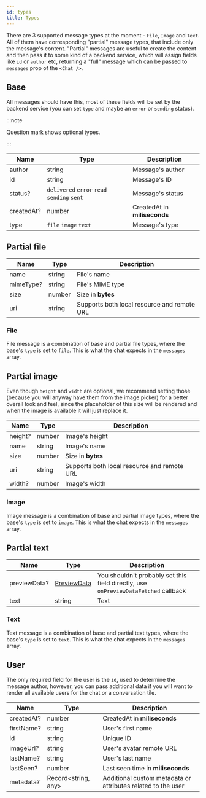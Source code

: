 ```yaml
---
id: types
title: Types
---
```


There are 3 supported message types at the moment - `File`, `Image` and `Text`. All of them have corresponding "partial" message types, that include only the message's content. "Partial" messages are useful to create the content and then pass it to some kind of a backend service, which will assign fields like `id` or `author` etc, returning a "full" message which can be passed to `messages` prop of the `<Chat />`.

## Base

All messages should have this, most of these fields will be set by the backend service (you can set `type` and maybe an `error` or `sending` status).

:::note

Question mark shows optional types.

:::

| Name       | Type                                        | Description                  |
| ---------- | ------------------------------------------- | ---------------------------- |
| author     | string                                      | Message's author             |
| id         | string                                      | Message's ID                 |
| status?    | `delivered` `error` `read` `sending` `sent` | Message's status             |
| createdAt? | number                                      | CreatedAt in **miliseconds** |
| type       | `file` `image` `text`                       | Message's type               |

## Partial file

| Name      | Type   | Description                                 |
| --------- | ------ | ------------------------------------------- |
| name      | string | File's name                                 |
| mimeType? | string | File's MIME type                            |
| size      | number | Size in **bytes**                           |
| uri       | string | Supports both local resource and remote URL |

### File

File message is a combination of base and partial file types, where the base's `type` is set to `file`. This is what the chat expects in the `messages` array.

## Partial image

Even though `height` and `width` are optional, we recommend setting those (because you will anyway have them from the image picker) for a better overall look and feel, since the placeholder of this size will be rendered and when the image is available it will just replace it.

| Name    | Type   | Description                                 |
| ------- | ------ | ------------------------------------------- |
| height? | number | Image's height                              |
| name    | string | Image's name                                |
| size    | number | Size in **bytes**                           |
| uri     | string | Supports both local resource and remote URL |
| width?  | number | Image's width                               |

### Image

Image message is a combination of base and partial image types, where the base's `type` is set to `image`. This is what the chat expects in the `messages` array.

## Partial text

| Name         | Type                                                                                       | Description                                                                         |
| ------------ | ------------------------------------------------------------------------------------------ | ----------------------------------------------------------------------------------- |
| previewData? | [PreviewData](https://github.com/flyerhq/react-native-link-preview/blob/main/src/types.ts) | You shouldn't probably set this field directly, use `onPreviewDataFetched` callback |
| text         | string                                                                                     | Text                                                                                |

### Text

Text message is a combination of base and partial text types, where the base's `type` is set to `text`. This is what the chat expects in the `messages` array.

## User

The only required field for the user is the `id`, used to determine the message author, however, you can pass additional data if you will want to render all available users for the chat or a conversation tile.

| Name       | Type                | Description                                                  |
| ---------- | ------------------- | ------------------------------------------------------------ |
| createdAt? | number              | CreatedAt in **miliseconds**                                 |
| firstName? | string              | User's first name                                            |
| id         | string              | Unique ID                                                    |
| imageUrl?  | string              | User's avatar remote URL                                     |
| lastName?  | string              | User's last name                                             |
| lastSeen?  | number              | Last seen time in **miliseconds**                            |
| metadata?  | Record<string, any> | Additional custom metadata or attributes related to the user |
